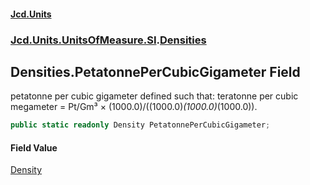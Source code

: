 #### [Jcd.Units](index.md 'index')
### [Jcd.Units.UnitsOfMeasure.SI](Jcd.Units.UnitsOfMeasure.SI.md 'Jcd.Units.UnitsOfMeasure.SI').[Densities](Densities.md 'Jcd.Units.UnitsOfMeasure.SI.Densities')

## Densities.PetatonnePerCubicGigameter Field

petatonne per cubic gigameter defined such that: teratonne per cubic megameter = Pt/Gm³ × (1000.0)/((1000.0)*(1000.0)*(1000.0)).

```csharp
public static readonly Density PetatonnePerCubicGigameter;
```

#### Field Value
[Density](Density.md 'Jcd.Units.UnitTypes.Density')